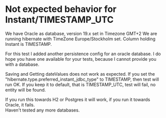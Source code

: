 # Not expected behavior for Instant/TIMESTAMP_UTC

We have Oracle as database, version 19.x set in Timezone GMT+2
We are running hibernate with TimeZone Europe/Stockholm set. 
Column holding Instant is TIMESTAMP. 

For this test I added another persistence config for an oracle database. 
I do hope you have one available for your tests, because I cannot provide you with a database. 

Saving and Getting dateValues does not work as expected. 
If you set the "hibernate.type.preferred_instant_jdbc_type" to TIMESTAMP, then test will run OK. 
If you keep it to default, that is TIMESTAMP_UTC, test will fail, no entity will be found. 

If you run this towards H2 or Postgres it will work, if you run it towards Oracle, it fails.  
Haven't tested any more databases. 
